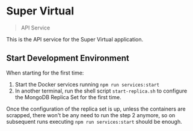 # Super Virtual

> API Service

This is the API service for the Super Virtual application.

## Start Development Environment

When starting for the first time:

1. Start the Docker services running `npm run services:start`
2. In another terminal, run the shell script `start-replica.sh` to configure the MongoDB Replica Set for the first time.

Once the configuration of the replica set is up, unless the containers are scrapped, there won't be any need to run the step 2 anymore, so on subsequent runs executing `npm run services:start` should be enough.
